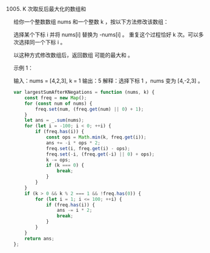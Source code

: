 1005. K 次取反后最大化的数组和

给你一个整数数组 nums 和一个整数 k ，按以下方法修改该数组：

选择某个下标 i 并将 nums[i] 替换为 -nums[i] 。
重复这个过程恰好 k 次。可以多次选择同一个下标 i 。

以这种方式修改数组后，返回数组 可能的最大和 。

示例 1：

输入：nums = [4,2,3], k = 1
输出：5
解释：选择下标 1 ，nums 变为 [4,-2,3] 。

```js
var largestSumAfterKNegations = function (nums, k) {
    const freq = new Map();
    for (const num of nums) {
        freq.set(num, (freq.get(num) || 0) + 1);
    }
    let ans = _.sum(nums);
    for (let i = -100; i < 0; ++i) {
        if (freq.has(i)) {
            const ops = Math.min(k, freq.get(i));
            ans += -i * ops * 2;
            freq.set(i, freq.get(i) - ops);
            freq.set(-i, (freq.get(-i) || 0) + ops);
            k -= ops;
            if (k === 0) {
                break;
            }
        }
    }
    if (k > 0 && k % 2 === 1 && !freq.has(0)) {
        for (let i = 1; i <= 100; ++i) {
            if (freq.has(i)) {
                ans -= i * 2;
                break;
            }
        }
    }
    return ans;
};
```
